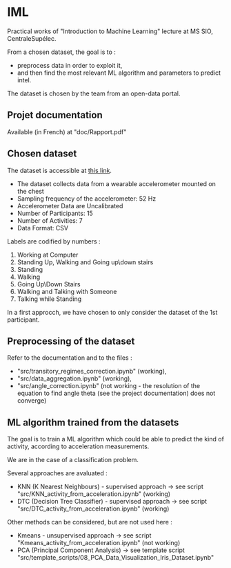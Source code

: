 
# IML

Practical works of "Introduction to Machine Learning" lecture at MS SIO, CentraleSupélec.
    
From a chosen dataset, the goal is to :
- preprocess data in order to exploit it, 
- and then find the most relevant ML algorithm and parameters to predict intel.

The dataset is chosen by the team from an open-data portal.</p>

## Projet documentation

Available (in French) at "doc/Rapport.pdf"

## Chosen dataset

The dataset is accessible at [this link](https://archive.ics.uci.edu/ml/datasets/Activity+Recognition+from+Single+Chest-Mounted+Accelerometer#).

- The dataset collects data from a wearable accelerometer mounted on the chest
- Sampling frequency of the accelerometer: 52 Hz
- Accelerometer Data are Uncalibrated
- Number of Participants: 15
- Number of Activities: 7
- Data Format: CSV

Labels are codified by numbers :
1. Working at Computer
2. Standing Up, Walking and Going up\down stairs
3. Standing
4. Walking
5. Going Up\Down Stairs
6. Walking and Talking with Someone
7. Talking while Standing

In a first approcch, we have chosen to only consider the dataset of the 1st participant.

## Preprocessing of the dataset

Refer to the documentation and to the files :
- "src/transitory_regimes_correction.ipynb" (working),
- "src/data_aggregation.ipynb" (working),
- "src/angle_correction.ipynb" (not working - the resolution of the equation to find angle theta (see the project documentation) does not converge)

## ML algorithm trained from the datasets

The goal is to train a ML algorithm which could be able to predict the kind of activity, according to acceleration measurements.

We are in the case of a classification problem.

Several approaches are avaluated :
- KNN (K Nearest Neighbours) - supervised approach -> see script "src/KNN_activity_from_acceleration.ipynb" (working)
- DTC (Decision Tree Classifier) - supervised approach -> see script "src/DTC_activity_from_acceleration.ipynb" (working)

Other methods can be considered, but are not used here :
- Kmeans - unsupervised approach -> see script "Kmeans_activity_from_acceleration.ipynb" (not working)
- PCA (Principal Component Analysis) -> see template script "src/template_scripts/08_PCA_Data_Visualization_Iris_Dataset.ipynb"


